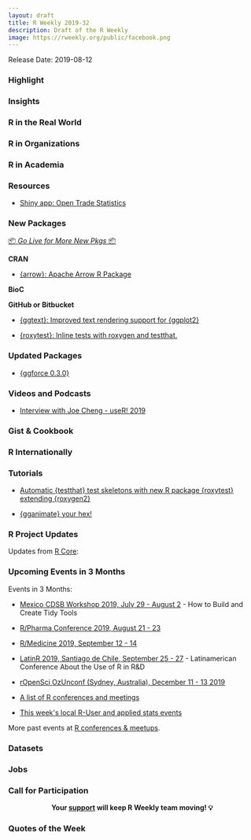 ```yaml
---
layout: draft
title: R Weekly 2019-32
description: Draft of the R Weekly
image: https://rweekly.org/public/facebook.png
---
```


Release Date: 2019-08-12

###  Highlight



### Insights



### R in the Real World



###  R in Organizations



###  R in Academia



###  Resources

+ [Shiny app: Open Trade Statistics](https://github.com/tradestatistics/visualization-with-shiny)

###  New Packages

<p class="added-hostname"><a href="https://rweekly.org/live" target="_blank" class="externalLink">📦 <i>Go Live for More New Pkgs</i> 📦</a></p>

**CRAN**

+ [{arrow}: Apache Arrow R Package](http://arrow.apache.org/blog/2019/08/08/r-package-on-cran/)

**BioC**



**GitHub or Bitbucket**

+ [{ggtext}: Improved text rendering support for {ggplot2}](https://github.com/clauswilke/ggtext)

+ [{roxytest}: Inline tests with roxygen and testthat.](https://github.com/mikldk/roxytest)

### Updated Packages

+ [{ggforce 0.3.0}](https://www.data-imaginist.com/2019/a-flurry-of-facets/)

###  Videos and Podcasts

+ [Interview with Joe Cheng - useR! 2019](https://www.youtube.com/watch?v=elG0gvnaSIs&feature=youtu.be)

### Gist & Cookbook



### R Internationally

###  Tutorials

+ [Automatic {testthat} test skeletons with new R package {roxytest} extending {roxygen2}](https://mikl.dk/post/2019-roxytest/)

+ [{gganimate} your hex!](https://www.ddrive.no/post/gganimate-your-hex/)
<!--<div class="post-more-begi
n></div><div class="post-more-end"></div>-->

###  R Project Updates

Updates from [R Core](http://developer.r-project.org/blosxom.cgi/R-devel/NEWS):


###  Upcoming Events in 3 Months

Events in 3 Months:

+ [Mexico CDSB Workshop 2019, July 29 - August 2](https://comunidadbioinfo.github.io/post/building-tidy-tools-cdsb-runconf-2019/) - How to Build and Create Tidy Tools

+ [R/Pharma Conference 2019, August 21 - 23](http://rinpharma.com/)

+ [R/Medicine 2019, September 12 - 14](https://r-medicine.com/)

+ [LatinR 2019, Santiago de Chile, September 25 - 27](http://latin-r.com) - Latinamerican Conference About the Use of R in R&D

+ [rOpenSci OzUnconf (Sydney, Australia), December 11 - 13 2019](https://ozunconf19.ropensci.org/)

+ [A list of R conferences and meetings](https://jumpingrivers.github.io/meetingsR/events.html)

+ [This week's local R-User and applied stats events](https://community.rstudio.com/c/irl)


More past events at [R conferences & meetups](https://conf.rweekly.org).


### Datasets

### Jobs




###  Call for Participation


<p class="hide-support added-hostname support-rweekly" style="text-align: center;font-weight: bold;">Your <a class="non-visited externalLink" href="https://www.patreon.com/rweekly" onclick="pas(this)">support</a> will keep R Weekly team moving! 💡</p>

###  Quotes of the Week
